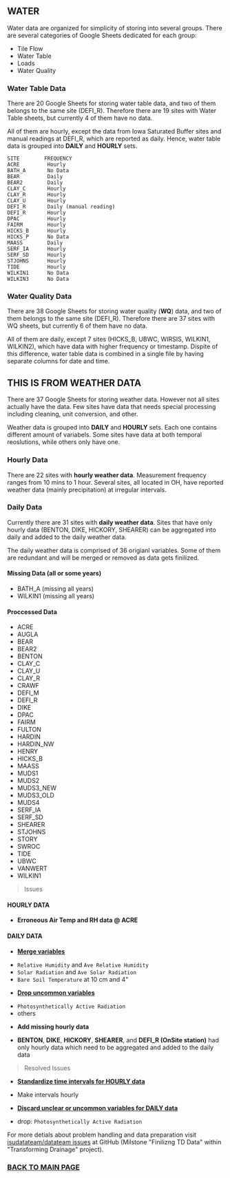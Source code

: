 ## WATER

Water data are organized for simplicity of storing into several groups. There are several categories of Google Sheets dedicated for each group:
* Tile Flow
* Water Table
* Loads
* Water Quality



### Water Table Data
There are 20 Google Sheets for storing water table data, and two of them belongs to the same site (DEFI_R). Therefore there are 19 sites with Water Table sheets, but currently 4 of them have no data.

All of them are hourly, except the data from Iowa Saturated Buffer sites and manual readings at DEFI_R, which are reported as daily. Hence, water table data is grouped into **DAILY** and **HOURLY** sets. 

```
SITE        FREQUENCY
ACRE         Hourly
BATH_A       No Data 
BEAR         Daily
BEAR2        Daily
CLAY_C       Hourly
CLAY_R       Hourly
CLAY_U       Hourly
DEFI_R       Daily (manual reading)
DEFI_R       Hourly
DPAC         Hourly
FAIRM        Hourly
HICKS_B      Hourly
HICKS_P      No Data
MAASS        Daily
SERF_IA      Hourly
SERF_SD      Hourly
STJOHNS      Hourly
TIDE         Hourly
WILKIN1      No Data
WILKIN3      No Data
```


### Water Quality Data
There are 38 Google Sheets for storing water quality (**WQ**) data, and two of them belongs to the same site (DEFI_R). Therefore there are 37 sites with WQ sheets, but currently 6 of them have no data.

All of them are daily, except 7 sites (HICKS_B, UBWC, WIRSIS, WILKIN1, WILKIN2), which have data with higher frequency or timestamp. Dispite of this difference, water table data is combined in a single file by having separate columns for date and time. 




## THIS IS FROM WEATHER DATA
There are 37 Google Sheets for storing weather data. However not all sites actually have the data. Few sites have data that needs special processing including cleaning, unit conversion, and other.

Weather data is grouped into **DAILY** and **HOURLY** sets. Each one contains different amount of variabels. Some sites have data at both temporal reoslutions, while others only have one. 

### Hourly Data
There are 22 sites with **hourly weather data**.  Measurement frequency ranges from 10 mins to 1 hour. Several sites, all located in OH, have reported weather data (mainly precipitation) at irregular intervals. 


### Daily Data
Currently there are 31 sites with **daily weather data**. Sites that have only hourly data (BENTON, DIKE, HICKORY, SHEARER) can be aggregated into daily and added to the daily weather data.

The daily weather data is comprised of 36 origianl variables. Some of them are redundant and will be merged or removed as data gets finilized.



#### Missing Data (all or some years)
* BATH_A (missing all years)
* WILKIN1 (missing all years)

#### Proccessed Data
* ACRE
* AUGLA
* BEAR
* BEAR2
* BENTON
* CLAY_C
* CLAY_U
* CLAY_R
* CRAWF
* DEFI_M
* DEFI_R
* DIKE
* DPAC
* FAIRM
* FULTON
* HARDIN
* HARDIN_NW
* HENRY
* HICKS_B
* MAASS
* MUDS1
* MUDS2
* MUDS3_NEW
* MUDS3_OLD
* MUDS4
* SERF_IA
* SERF_SD
* SHEARER
* STJOHNS
* STORY
* SWROC
* TIDE
* UBWC
* VANWERT
* WILKIN1


> Issues

#### HOURLY DATA

* __Erroneous Air Temp and RH data @ ACRE__

#### DAILY DATA

* [__Merge variables__](https://github.com/isudatateam/datateam/issues/181)
- `Relative Humidity` and `Ave Relative Humidity`
- `Solar Radiation` and `Ave Solar Radiation`
- `Bare Soil Temperature` at 10 cm and 4"
* [__Drop uncommon variables__](https://github.com/isudatateam/datateam/issues/181)
- `Photosynthetically Active Radiation`
- others
* __Add missing hourly data__
- **BENTON**, **DIKE**, **HICKORY**, **SHEARER**, and **DEFI_R (OnSite station)** had only hourly data which need to be aggregated and added to the daily data

> Resolved Issues

* [__Standardize time intervals for HOURLY data__](https://github.com/isudatateam/datateam/issues/181)
- Make intervals hourly
* [__Discard unclear or uncommon variables for DAILY data__](https://github.com/isudatateam/datateam/issues/181)
+ drop: `Photosynthetically Active Radiation`


For more detials about problem handling and data preparation visit [isudatateam/datateam issues](https://github.com/isudatateam/datateam/issues) at GitHub (Milstone "Finilizng TD Data" within "Transforming Drainage" project).


### [BACK TO MAIN PAGE](../README.md)

